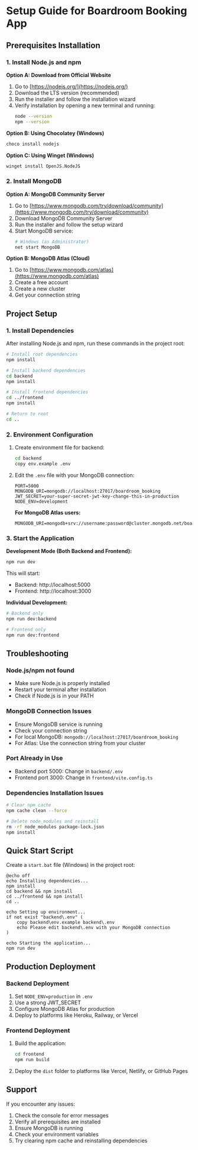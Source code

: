 # Setup Guide for Boardroom Booking App

## Prerequisites Installation

### 1. Install Node.js and npm

**Option A: Download from Official Website**
1. Go to [https://nodejs.org/](https://nodejs.org/)
2. Download the LTS version (recommended)
3. Run the installer and follow the installation wizard
4. Verify installation by opening a new terminal and running:
   ```bash
   node --version
   npm --version
   ```

**Option B: Using Chocolatey (Windows)**
```bash
choco install nodejs
```

**Option C: Using Winget (Windows)**
```bash
winget install OpenJS.NodeJS
```

### 2. Install MongoDB

**Option A: MongoDB Community Server**
1. Go to [https://www.mongodb.com/try/download/community](https://www.mongodb.com/try/download/community)
2. Download MongoDB Community Server
3. Run the installer and follow the setup wizard
4. Start MongoDB service:
   ```bash
   # Windows (as Administrator)
   net start MongoDB
   ```

**Option B: MongoDB Atlas (Cloud)**
1. Go to [https://www.mongodb.com/atlas](https://www.mongodb.com/atlas)
2. Create a free account
3. Create a new cluster
4. Get your connection string

## Project Setup

### 1. Install Dependencies

After installing Node.js and npm, run these commands in the project root:

```bash
# Install root dependencies
npm install

# Install backend dependencies
cd backend
npm install

# Install frontend dependencies
cd ../frontend
npm install

# Return to root
cd ..
```

### 2. Environment Configuration

1. Create environment file for backend:
   ```bash
   cd backend
   copy env.example .env
   ```

2. Edit the `.env` file with your MongoDB connection:
   ```env
   PORT=5000
   MONGODB_URI=mongodb://localhost:27017/boardroom_booking
   JWT_SECRET=your-super-secret-jwt-key-change-this-in-production
   NODE_ENV=development
   ```

   **For MongoDB Atlas users:**
   ```env
   MONGODB_URI=mongodb+srv://username:password@cluster.mongodb.net/boardroom_booking
   ```

### 3. Start the Application

**Development Mode (Both Backend and Frontend):**
```bash
npm run dev
```

This will start:
- Backend: http://localhost:5000
- Frontend: http://localhost:3000

**Individual Development:**
```bash
# Backend only
npm run dev:backend

# Frontend only
npm run dev:frontend
```

## Troubleshooting

### Node.js/npm not found
- Make sure Node.js is properly installed
- Restart your terminal after installation
- Check if Node.js is in your PATH

### MongoDB Connection Issues
- Ensure MongoDB service is running
- Check your connection string
- For local MongoDB: `mongodb://localhost:27017/boardroom_booking`
- For Atlas: Use the connection string from your cluster

### Port Already in Use
- Backend port 5000: Change in `backend/.env`
- Frontend port 3000: Change in `frontend/vite.config.ts`

### Dependencies Installation Issues
```bash
# Clear npm cache
npm cache clean --force

# Delete node_modules and reinstall
rm -rf node_modules package-lock.json
npm install
```

## Quick Start Script

Create a `start.bat` file (Windows) in the project root:

```batch
@echo off
echo Installing dependencies...
npm install
cd backend && npm install
cd ../frontend && npm install
cd ..

echo Setting up environment...
if not exist "backend\.env" (
    copy backend\env.example backend\.env
    echo Please edit backend\.env with your MongoDB connection
)

echo Starting the application...
npm run dev
```

## Production Deployment

### Backend Deployment
1. Set `NODE_ENV=production` in `.env`
2. Use a strong JWT_SECRET
3. Configure MongoDB Atlas for production
4. Deploy to platforms like Heroku, Railway, or Vercel

### Frontend Deployment
1. Build the application:
   ```bash
   cd frontend
   npm run build
   ```
2. Deploy the `dist` folder to platforms like Vercel, Netlify, or GitHub Pages

## Support

If you encounter any issues:
1. Check the console for error messages
2. Verify all prerequisites are installed
3. Ensure MongoDB is running
4. Check your environment variables
5. Try clearing npm cache and reinstalling dependencies 